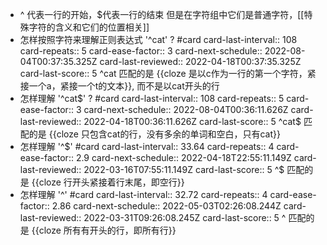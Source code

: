 - ^ 代表一行的开始，$代表一行的结束
  但是在字符组中它们是普通字符，[[特殊字符的含义和它们的位置相关]]
- 怎样按照字符来理解正则表达式 '^cat' ?  #card
  card-last-interval:: 108
  card-repeats:: 5
  card-ease-factor:: 3
  card-next-schedule:: 2022-08-04T00:37:35.325Z
  card-last-reviewed:: 2022-04-18T00:37:35.325Z
  card-last-score:: 5
  ^cat 匹配的是 {{cloze 是以c作为一行的第一个字符，紧接一个a，紧接一个t的文本}}, 而不是以cat开头的行
- 怎样理解 '^cat$' ? #card
  card-last-interval:: 108
  card-repeats:: 5
  card-ease-factor:: 3
  card-next-schedule:: 2022-08-04T00:36:11.626Z
  card-last-reviewed:: 2022-04-18T00:36:11.626Z
  card-last-score:: 5
  ^cat$ 匹配的是 {{cloze 只包含cat的行，没有多余的单词和空白，只有cat}}
- 怎样理解 '^$' #card
  card-last-interval:: 33.64
  card-repeats:: 4
  card-ease-factor:: 2.9
  card-next-schedule:: 2022-04-18T22:55:11.149Z
  card-last-reviewed:: 2022-03-16T07:55:11.149Z
  card-last-score:: 5
  ^$ 匹配的是 {{cloze 行开头紧接着行末尾，即空行}}
- 怎样理解 '^' #card
  card-last-interval:: 32.72
  card-repeats:: 4
  card-ease-factor:: 2.86
  card-next-schedule:: 2022-05-03T02:26:08.244Z
  card-last-reviewed:: 2022-03-31T09:26:08.245Z
  card-last-score:: 5
  ^ 匹配的是 {{cloze 所有有开头的行，即所有行}}